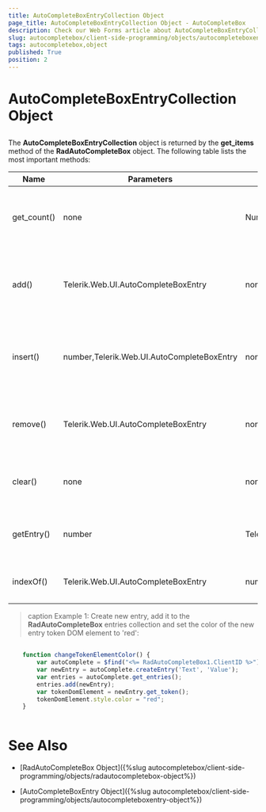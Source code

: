 ```yaml
---
title: AutoCompleteBoxEntryCollection Object
page_title: AutoCompleteBoxEntryCollection Object - AutoCompleteBox
description: Check our Web Forms article about AutoCompleteBoxEntryCollection Object.
slug: autocompletebox/client-side-programming/objects/autocompleteboxentrycollection-object
tags: autocompletebox,object
published: True
position: 2
---
```


# AutoCompleteBoxEntryCollection Object



## 

The **AutoCompleteBoxEntryCollection** object is returned by the **get_items** method of the **RadAutoCompleteBox** object. The following table lists the most important methods:


| Name | Parameters | Return Type | Description |
| ------ | ------ | ------ | ------ |
|get_count()|none|Number|Returns the number of the entries present in the Entry collection.|
|add()|Telerik.Web.UI.AutoCompleteBoxEntry|none|Adds the specified entry into the Entry collection. See **Example 1**.|
|insert()|number,Telerik.Web.UI.AutoCompleteBoxEntry|none|Inserts an entry in the Entry collection with the specified index.|
|remove()|Telerik.Web.UI.AutoCompleteBoxEntry|none|Removes the specified entry from the Entry collection.|
|clear()|none|none|Clears all the entries from the Entry collection.|
|getEntry()|number|Telerik.Web.UI.AutoCompleteBoxEntry|Returns the entry with the specified index.|
|indexOf()|Telerik.Web.UI.AutoCompleteBoxEntry|number|Returns the index of the specified entry.|


>caption Example 1: Create new entry, add it to the **RadAutoCompleteBox** entries collection and set the color of the new entry token DOM element to 'red':
````JavaScript
	
	function changeTokenElementColor() {
		var autoComplete = $find("<%= RadAutoCompleteBox1.ClientID %>");
		var newEntry = autoComplete.createEntry('Text', 'Value');
		var entries = autoComplete.get_entries();
		entries.add(newEntry);
		var tokenDomElement = newEntry.get_token();
		tokenDomElement.style.color = "red";
    }
	
````



# See Also

 * [RadAutoCompleteBox Object]({%slug autocompletebox/client-side-programming/objects/radautocompletebox-object%})

 * [AutoCompleteBoxEntry Object]({%slug autocompletebox/client-side-programming/objects/autocompleteboxentry-object%})
 
